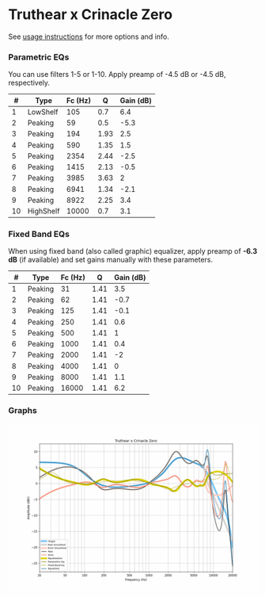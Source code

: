 # Truthear x Crinacle Zero
See [usage instructions](https://github.com/jaakkopasanen/AutoEq#usage) for more options and info.

### Parametric EQs
You can use filters 1-5 or 1-10. Apply preamp of -4.5 dB or -4.5 dB, respectively.

|   # | Type      |   Fc (Hz) |    Q |   Gain (dB) |
|-----|-----------|-----------|------|-------------|
|   1 | LowShelf  |       105 | 0.7  |         6.4 |
|   2 | Peaking   |        59 | 0.5  |        -5.3 |
|   3 | Peaking   |       194 | 1.93 |         2.5 |
|   4 | Peaking   |       590 | 1.35 |         1.5 |
|   5 | Peaking   |      2354 | 2.44 |        -2.5 |
|   6 | Peaking   |      1415 | 2.13 |        -0.5 |
|   7 | Peaking   |      3985 | 3.63 |         2   |
|   8 | Peaking   |      6941 | 1.34 |        -2.1 |
|   9 | Peaking   |      8922 | 2.25 |         3.4 |
|  10 | HighShelf |     10000 | 0.7  |         3.1 |

### Fixed Band EQs
When using fixed band (also called graphic) equalizer, apply preamp of **-6.3 dB** (if available) and set gains manually with these parameters.

|   # | Type    |   Fc (Hz) |    Q |   Gain (dB) |
|-----|---------|-----------|------|-------------|
|   1 | Peaking |        31 | 1.41 |         3.5 |
|   2 | Peaking |        62 | 1.41 |        -0.7 |
|   3 | Peaking |       125 | 1.41 |        -0.1 |
|   4 | Peaking |       250 | 1.41 |         0.6 |
|   5 | Peaking |       500 | 1.41 |         1   |
|   6 | Peaking |      1000 | 1.41 |         0.4 |
|   7 | Peaking |      2000 | 1.41 |        -2   |
|   8 | Peaking |      4000 | 1.41 |         0   |
|   9 | Peaking |      8000 | 1.41 |         1.1 |
|  10 | Peaking |     16000 | 1.41 |         6.2 |

### Graphs
![](./Truthear%20x%20Crinacle%20Zero.png)

